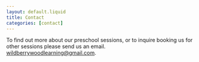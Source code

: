 ```yaml
---
layout: default.liquid
title: Contact
categories: [contact]
--- 
```

To find out more about our preschool sessions, or to inquire booking us for other sessions please send us an email.
[wildberrywoodlearning@gmail.com](mailto:wildberrywoodlearning@gmail.com).
